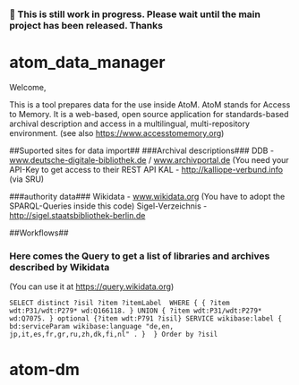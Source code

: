 
  
### :red_circle: This is still work in progress. Please wait until the main project has been released. Thanks ###

# atom_data_manager #

Welcome,

This is a tool prepares data for the use inside AtoM. AtoM stands for Access to Memory. It is a web-based, open source application for standards-based archival description and access in a multilingual, multi-repository environment. (see also <https://www.accesstomemory.org>)


##Suported sites for data import##
###Archival descriptions###
DDB - www.deutsche-digitale-bibliothek.de / www.archivportal.de  (You need your API-Key to get access to their REST API
KAL - http://kalliope-verbund.info  (via SRU)

###authority data###
Wikidata - www.wikidata.org (You have to adopt the SPARQL-Queries inside this code)
Sigel-Verzeichnis  - http://sigel.staatsbibliothek-berlin.de


##Workflows##





### Here comes the Query to get a list of libraries and archives described by Wikidata ###
(You can use it at https://query.wikidata.org)

`SELECT distinct ?isil ?item ?itemLabel  WHERE {
  { ?item wdt:P31/wdt:P279* wd:Q166118. }
  UNION
  { ?item wdt:P31/wdt:P279* wd:Q7075. }
  optional {?item wdt:P791 ?isil}
  SERVICE wikibase:label { bd:serviceParam wikibase:language "de,en, jp,it,es,fr,gr,ru,zh,dk,fi,nl" . } 
}
Order by ?isil`
# atom-dm
